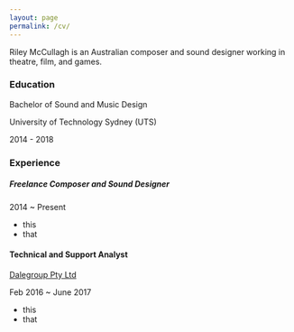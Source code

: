 ```yaml
---
layout: page
permalink: /cv/
---
```


Riley McCullagh is an Australian composer and sound designer working in theatre, film, and games.

### Education

Bachelor of Sound and Music Design

University of Technology Sydney (UTS)

2014 - 2018



### Experience

##### Freelance Composer and Sound Designer

2014 ~ Present

- this
- that


#### Technical and Support Analyst

[Dalegroup Pty Ltd](http://dalegroup.net/)

Feb 2016 ~ June 2017

  - this
  - that
